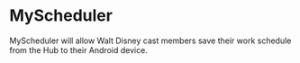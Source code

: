 MyScheduler
===========

MyScheduler will allow Walt Disney cast members save their work schedule from the Hub to their Android device.
